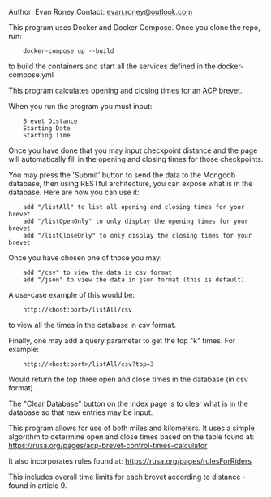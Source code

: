 Author: Evan Roney  Contact: evan.roney@outlook.com

This program uses Docker and Docker Compose. Once you clone the repo, run:

        docker-compose up --build

to build the containers and start all the services defined in the docker-compose.yml

This program calculates opening and closing times for an ACP brevet.

When you run the program you must input:

        Brevet Distance
        Starting Date
        Starting Time

Once you have done that you may input checkpoint distance and the page will automatically fill in the opening and closing times for those checkpoints.

You may press the 'Submit' button to send the data to the Mongodb database, then using RESTful architecture, you can expose what is in the database. Here are how you can use it:

        add "/listAll" to list all opening and closing times for your brevet
        add "/listOpenOnly" to only display the opening times for your brevet
        add "/listCloseOnly" to only display the closing times for your brevet

Once you have chosen one of those you may:

        add "/csv" to view the data is csv format
        add "/json" to view the data in json format (this is default)

A use-case example of this would be:

        http://<host:port>/listAll/csv

to view all the times in the database in csv format.

Finally, one may add a query parameter to get the top "k" times. For example:

        http://<host:port>/listAll/csv?top=3

Would return the top three open and close times in the database (in csv format).

The "Clear Database" button on the index page is to clear what is in the database so that new entries may be input.


This program allows for use of both miles and kilometers. It uses a simple algorithm to determine open and close times based on the table found at: https://rusa.org/pages/acp-brevet-control-times-calculator

It also incorporates rules found at: https://rusa.org/pages/rulesForRiders

This includes overall time limits for each brevet according to distance - found in article 9.
